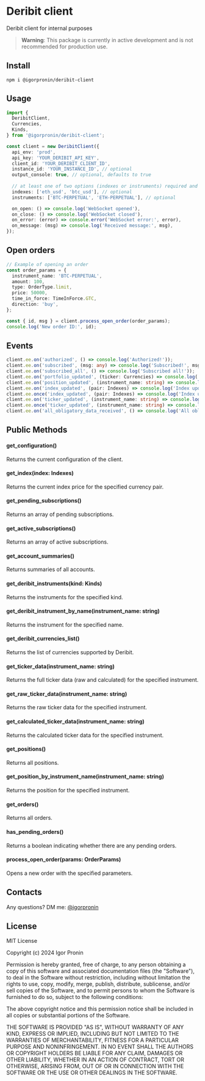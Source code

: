 # Deribit client

Deribit client for internal purposes

> **Warning**: This package is currently in active development and is not recommended for production use.

## Install

```npm i @igorpronin/deribit-client```

## Usage

```typescript
import {
  DeribitClient,
  Currencies,
  Kinds,
} from '@igorpronin/deribit-client';

const client = new DeribitClient({
  api_env: 'prod',
  api_key: 'YOUR_DERIBIT_API_KEY',
  client_id: 'YOUR_DERIBIT_CLIENT_ID',
  instance_id: 'YOUR_INSTANCE_ID', // optional
  output_console: true, // optional, defaults to true
  
  // at least one of two options (indexes or instruments) required and shouldn't be empty:
  indexes: ['eth_usd', 'btc_usd'], // optional
  instruments: ['BTC-PERPETUAL', 'ETH-PERPETUAL'], // optional

  on_open: () => console.log('WebSocket opened'),
  on_close: () => console.log('WebSocket closed'),
  on_error: (error) => console.error('WebSocket error:', error),
  on_message: (msg) => console.log('Received message:', msg),
});
```

## Open orders

```typescript
// Example of opening an order
const order_params = {
  instrument_name: 'BTC-PERPETUAL',
  amount: 100,
  type: OrderType.limit,
  price: 50000,
  time_in_force: TimeInForce.GTC,
  direction: 'buy',
};

const { id, msg } = client.process_open_order(order_params);
console.log('New order ID:', id);
```

## Events

```typescript
client.ee.on('authorized', () => console.log('Authorized!'));  
client.ee.on('subscribed', (msg: any) => console.log('Subscribed!', msg));
client.ee.on('subscribed_all', () => console.log('Subscribed all!'));
client.ee.on('portfolio_updated', (ticker: Currencies) => console.log('Portfolio updated!', ticker));
client.ee.on('position_updated', (instrument_name: string) => console.log('Position updated!', instrument_name));
client.ee.on('index_updated', (pair: Indexes) => console.log('Index updated!', pair));
client.ee.once('index_updated', (pair: Indexes) => console.log('Index updated!', pair));
client.ee.on('ticker_updated', (instrument_name: string) => console.log('Ticker updated!', instrument_name));
client.ee.once('ticker_updated', (instrument_name: string) => console.log('Ticker updated!', instrument_name));
client.ee.on('all_obligatory_data_received', () => console.log('All obligatory data received!'));
```

## Public Methods

#### get_configuration()
Returns the current configuration of the client.

#### get_index(index: Indexes)
Returns the current index price for the specified currency pair.

#### get_pending_subscriptions()
Returns an array of pending subscriptions.

#### get_active_subscriptions()
Returns an array of active subscriptions.

#### get_account_summaries()
Returns summaries of all accounts.

#### get_deribit_instruments(kind: Kinds)
Returns the instruments for the specified kind.

#### get_deribit_instrument_by_name(instrument_name: string)
Returns the instrument for the specified name.

#### get_deribit_currencies_list()
Returns the list of currencies supported by Deribit.

#### get_ticker_data(instrument_name: string)
Returns the full ticker data (raw and calculated) for the specified instrument.

#### get_raw_ticker_data(instrument_name: string)
Returns the raw ticker data for the specified instrument.

#### get_calculated_ticker_data(instrument_name: string)
Returns the calculated ticker data for the specified instrument.

#### get_positions()
Returns all positions.

#### get_position_by_instrument_name(instrument_name: string)
Returns the position for the specified instrument.

#### get_orders()
Returns all orders.

#### has_pending_orders()
Returns a boolean indicating whether there are any pending orders.

#### process_open_order(params: OrderParams)
Opens a new order with the specified parameters.

## Contacts

Any questions? DM me: [@igorpronin](https://t.me/igorpronin)

## License

MIT License

Copyright (c) 2024 Igor Pronin

Permission is hereby granted, free of charge, to any person obtaining a copy
of this software and associated documentation files (the "Software"), to deal
in the Software without restriction, including without limitation the rights
to use, copy, modify, merge, publish, distribute, sublicense, and/or sell
copies of the Software, and to permit persons to whom the Software is
furnished to do so, subject to the following conditions:

The above copyright notice and this permission notice shall be included in all
copies or substantial portions of the Software.

THE SOFTWARE IS PROVIDED "AS IS", WITHOUT WARRANTY OF ANY KIND, EXPRESS OR
IMPLIED, INCLUDING BUT NOT LIMITED TO THE WARRANTIES OF MERCHANTABILITY,
FITNESS FOR A PARTICULAR PURPOSE AND NONINFRINGEMENT. IN NO EVENT SHALL THE
AUTHORS OR COPYRIGHT HOLDERS BE LIABLE FOR ANY CLAIM, DAMAGES OR OTHER
LIABILITY, WHETHER IN AN ACTION OF CONTRACT, TORT OR OTHERWISE, ARISING FROM,
OUT OF OR IN CONNECTION WITH THE SOFTWARE OR THE USE OR OTHER DEALINGS IN THE
SOFTWARE.

